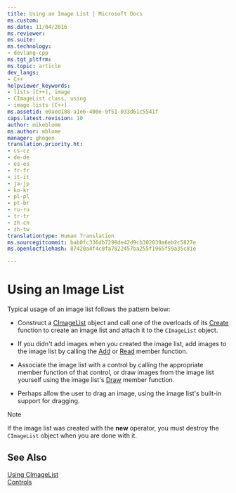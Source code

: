 ```yaml
---
title: Using an Image List | Microsoft Docs
ms.custom: 
ms.date: 11/04/2016
ms.reviewer: 
ms.suite: 
ms.technology:
- devlang-cpp
ms.tgt_pltfrm: 
ms.topic: article
dev_langs:
- C++
helpviewer_keywords:
- lists [C++], image
- CImageList class, using
- image lists [C++]
ms.assetid: e0aed188-a1e6-400e-9f51-033d61c5541f
caps.latest.revision: 10
author: mikeblome
ms.author: mblome
manager: ghogen
translation.priority.ht:
- cs-cz
- de-de
- es-es
- fr-fr
- it-it
- ja-jp
- ko-kr
- pl-pl
- pt-br
- ru-ru
- tr-tr
- zh-cn
- zh-tw
translationtype: Human Translation
ms.sourcegitcommit: bab0fc336db7298de42d9cb302039a6eb2c5827e
ms.openlocfilehash: 87420a4f4c0fa7822457ba255f1965f59a35c81e

---
```

# Using an Image List
Typical usage of an image list follows the pattern below:  
  
-   Construct a [CImageList](../mfc/reference/cimagelist-class.md) object and call one of the overloads of its [Create](../mfc/reference/cimagelist-class.md#cimagelist__create) function to create an image list and attach it to the `CImageList` object.  
  
-   If you didn't add images when you created the image list, add images to the image list by calling the [Add](../mfc/reference/cimagelist-class.md#cimagelist__add) or [Read](../mfc/reference/cimagelist-class.md#cimagelist__read) member function.  
  
-   Associate the image list with a control by calling the appropriate member function of that control, or draw images from the image list yourself using the image list's [Draw](../mfc/reference/cimagelist-class.md#cimagelist__draw) member function.  
  
-   Perhaps allow the user to drag an image, using the image list's built-in support for dragging.  
  
> [!NOTE]
>  If the image list was created with the **new** operator, you must destroy the `CImageList` object when you are done with it.  
  
## See Also  
 [Using CImageList](../mfc/using-cimagelist.md)   
 [Controls](../mfc/controls-mfc.md)




<!--HONumber=Jan17_HO2-->


